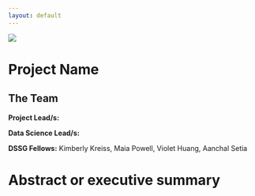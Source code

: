 ```yaml
---
layout: default
---
```


<img src="{{ site.url }}{{ site.baseurl }}/assets/img/eScience.png">


# Project Name

## The Team

**Project Lead/s:**

**Data Science Lead/s:** 

**DSSG Fellows:** Kimberly Kreiss, Maia Powell, Violet Huang, Aanchal Setia

# Abstract or executive summary
